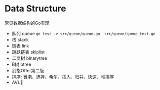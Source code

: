 # Data Structure 
常见数据结构的Go实现
 
- 队列 queue `go test -v src/queue/queue.go  src/queue/queue_test.go`
- 栈 stack
- 链表 link
- 跳跃链表 skiplist 
- 二叉树 binarytree
- B树  btree
- 剑指Offer第二版
- 排序: 冒泡、选择、希尔、插入、归并、快速、堆排序
- AVL🌲